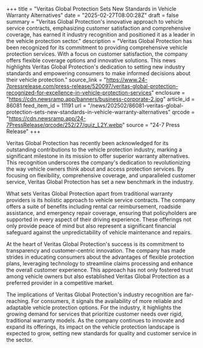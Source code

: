 +++
title = "Veritas Global Protection Sets New Standards in Vehicle Warranty Alternatives"
date = "2025-02-27T08:00:28Z"
draft = false
summary = "Veritas Global Protection's innovative approach to vehicle service contracts, emphasizing customer satisfaction and comprehensive coverage, has earned it industry recognition and positioned it as a leader in the vehicle protection sector."
description = "Veritas Global Protection has been recognized for its commitment to providing comprehensive vehicle protection services. With a focus on customer satisfaction, the company offers flexible coverage options and innovative solutions. This news highlights Veritas Global Protection's dedication to setting new industry standards and empowering consumers to make informed decisions about their vehicle protection."
source_link = "https://www.24-7pressrelease.com/press-release/520097/veritas-global-protection-recognized-for-excellence-in-vehicle-protection-services"
enclosure = "https://cdn.newsramp.app/banners/business-corporate-2.jpg"
article_id = 86081
feed_item_id = 11191
url = "/news/202502/86081-veritas-global-protection-sets-new-standards-in-vehicle-warranty-alternatives"
qrcode = "https://cdn.newsramp.app/24-7PressRelease/qrcode/252/27/quiz_L2Y.webp"
source = "24-7 Press Release"
+++

<p>Veritas Global Protection has recently been acknowledged for its outstanding contributions to the vehicle protection industry, marking a significant milestone in its mission to offer superior warranty alternatives. This recognition underscores the company's dedication to revolutionizing the way vehicle owners think about and access protection services. By focusing on flexibility, comprehensive coverage, and unparalleled customer service, Veritas Global Protection has set a new benchmark in the industry.</p><p>What sets Veritas Global Protection apart from traditional warranty providers is its holistic approach to vehicle service contracts. The company offers a suite of benefits including rental car reimbursement, roadside assistance, and emergency repair coverage, ensuring that policyholders are supported in every aspect of their driving experience. These offerings not only provide peace of mind but also represent a significant financial safeguard against the unpredictability of vehicle maintenance and repairs.</p><p>At the heart of Veritas Global Protection's success is its commitment to transparency and customer-centric innovation. The company has made strides in educating consumers about the advantages of flexible protection plans, leveraging technology to streamline claims processing and enhance the overall customer experience. This approach has not only fostered trust among vehicle owners but also established Veritas Global Protection as a preferred provider in a competitive market.</p><p>The implications of Veritas Global Protection's industry recognition are far-reaching. For consumers, it signals the availability of more reliable and adaptable vehicle protection options. For the industry, it highlights the growing demand for services that prioritize customer needs over rigid, traditional warranty models. As the company continues to innovate and expand its offerings, its impact on the vehicle protection landscape is expected to grow, setting new standards for quality and customer service in the sector.</p>